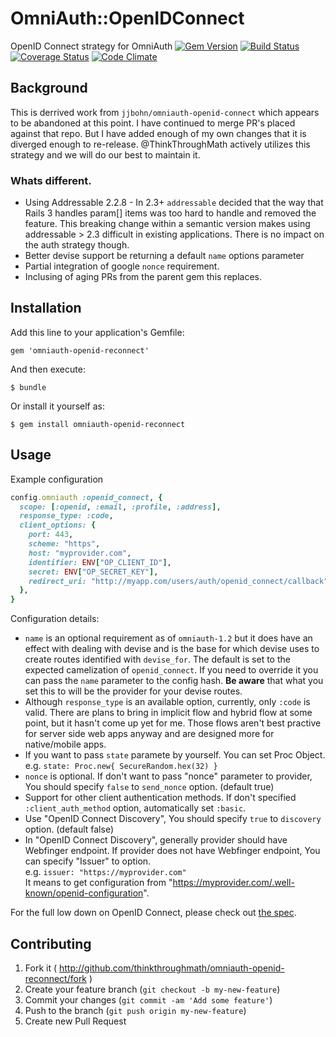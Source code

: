 # OmniAuth::OpenIDConnect
OpenID Connect strategy for OmniAuth
[![Gem Version](https://badge.fury.io/rb/omniauth-openid-reconnect.png)](http://badge.fury.io/rb/omniauth-openid-reconnect)
[![Build Status](https://travis-ci.org/thinkthroughmath/omniauth-openid-reconnect.svg?branch=master)](https://travis-ci.org/thinkthroughmath/omniauth-openid-reconnect)
[![Coverage Status](https://coveralls.io/repos/thinkthroughmath/omniauth-openid-reconnect/badge.png?branch=master)](https://coveralls.io/r/thinkthroughmath/omniauth-openid-reconnect?branch=master)
[![Code Climate](https://codeclimate.com/github/thinkthroughmath/omniauth-openid-reconnect.png)](https://codeclimate.com/github/thinkthroughmath/omniauth-openid-reconnect)

## Background

This is derrived work from `jjbohn/omniauth-openid-connect` which appears to be abandoned at this point. I have continued to merge PR's placed against that repo. But I have added enough of my own changes that it is diverged enough to re-release. @ThinkThroughMath actively utilizes this strategy and we will do our best to maintain it.

### Whats different.

- Using Addressable 2.2.8 - In 2.3+ `addressable` decided that the way that Rails 3 handles param[] items was too hard to handle and removed the feature. This breaking change within a semantic version makes using addressable > 2.3 difficult in existing applications. There is no impact on the auth strategy though.
- Better devise support be returning a default `name` options parameter
- Partial integration of google `nonce` requirement.
- Inclusing of aging PRs from the parent gem this replaces.

## Installation

Add this line to your application's Gemfile:

    gem 'omniauth-openid-reconnect'

And then execute:

    $ bundle

Or install it yourself as:

    $ gem install omniauth-openid-reconnect

## Usage

Example configuration
```ruby
config.omniauth :openid_connect, {
  scope: [:openid, :email, :profile, :address],
  response_type: :code,
  client_options: {
    port: 443,
    scheme: "https",
    host: "myprovider.com",
    identifier: ENV["OP_CLIENT_ID"],
    secret: ENV["OP_SECRET_KEY"],
    redirect_uri: "http://myapp.com/users/auth/openid_connect/callback",
  },
}
```

Configuration details:
  * `name` is an optional requirement as of `omniauth-1.2` but it does have an effect with dealing with devise and is the base for which devise uses to create routes identified with `devise_for`. The default is set to the expected camelization of `openid_connect`. If you need to override it you can pass the `name` parameter to the config hash. **Be aware** that what you set this to will be the provider for your devise routes.
  * Although `response_type` is an available option, currently, only `:code`
  is valid. There are plans to bring in implicit flow and hybrid flow at some
  point, but it hasn't come up yet for me. Those flows aren't best practive for
  server side web apps anyway and are designed more for native/mobile apps.
  * If you want to pass `state` paramete by yourself. You can set Proc Object.  
  e.g. `state: Proc.new{ SecureRandom.hex(32) }`
  * `nonce` is optional. If don't want to pass "nonce" parameter to provider, You should specify
  `false` to `send_nonce` option. (default true)
  * Support for other client authentication methods. If don't specified
  `:client_auth_method` option, automatically set `:basic`.
  * Use "OpenID Connect Discovery", You should specify `true` to `discovery` option. (default false)
  * In "OpenID Connect Discovery", generally provider should have Webfinger endpoint.
  If provider does not have Webfinger endpoint, You can specify "Issuer" to option.  
  e.g. `issuer: "https://myprovider.com"`  
  It means to get configuration from "https://myprovider.com/.well-known/openid-configuration".

For the full low down on OpenID Connect, please check out
[the spec](http://openid.net/specs/openid-connect-core-1_0.html).

## Contributing

1. Fork it ( http://github.com/thinkthroughmath/omniauth-openid-reconnect/fork )
2. Create your feature branch (`git checkout -b my-new-feature`)
3. Commit your changes (`git commit -am 'Add some feature'`)
4. Push to the branch (`git push origin my-new-feature`)
5. Create new Pull Request
